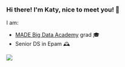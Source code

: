 ### Hi there! I'm Katy, nice to meet you! 🦄

I am:
* [MADE Big Data Academy](https://data.vk.company/) grad 🎓
* Senior DS in Epam 🕰️


![](https://komarev.com/ghpvc/?username=KatyKasilina&label=Magic+Counter&color=blue&style=plastic)

<!--
**KatyKasilina/KatyKasilina** is a ✨ _special_ ✨ repository because its `README.md` (this file) appears on your GitHub profile.

Here are some ideas to get you started:

- 🔭 I’m currently working on ...
- 🌱 I’m currently learning ...
- 👯 I’m looking to collaborate on ...
- 🤔 I’m looking for help with ...
- 💬 Ask me about ...
- 📫 How to reach me: ...
- 😄 Pronouns: ...
- ⚡ Fun fact: ...
-->
